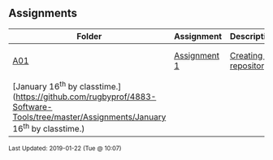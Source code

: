 ## Assignments
| Folder | Assignment | Description | Due|
 | ------------|------------|------------|------------|
 | [A01](https://github.com/rugbyprof/4883-Software-Tools/tree/master/Assignments/A01) | [ Assignment 1 ](https://github.com/rugbyprof/4883-Software-Tools/tree/master/Assignments/A01) | [ Creating a repository](https://github.com/rugbyprof/4883-Software-Tools/tree/master/Assignments/A01) | [January 16<sup>th</sup> by Classtime](https://github.com/rugbyprof/4883-Software-Tools/tree/master/Assignments/A01) |
 | [January 16<sup>th</sup> by classtime.](https://github.com/rugbyprof/4883-Software-Tools/tree/master/Assignments/January 16<sup>th</sup> by classtime.) |

<sup>Last Updated: 2019-01-22 (Tue @ 10:07)</sup>